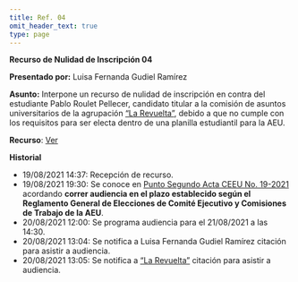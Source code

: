 ```yaml
---
title: Ref. 04
omit_header_text: true
type: page
---
```


**Recurso de Nulidad de Inscripción 04**

**Presentado por:** Luisa Fernanda Gudiel Ramírez

**Asunto:** Interpone un recurso de nulidad de inscripción en contra del estudiante Pablo Roulet Pellecer, candidato titular a la comisión de asuntos universitarios de la agrupación [“La Revuelta”](/agrupaciones/la-revuelta), debido a que no cumple con los requisitos para ser electa dentro de una planilla estudiantil para la AEU.

**Recurso**: [Ver](https://drive.google.com/drive/folders/1-avjx3ibilXE6WRH5AEefnzQAJ0znXJK?usp=sharing)

**Historial**

* 19/08/2021 14:37: Recepción de recurso.
* 19/08/2021 19:30: Se conoce en [Punto Segundo Acta CEEU No. 19-2021](/actas/19/) acordando **correr audiencia en el plazo establecido según el Reglamento General de Elecciones de Comité Ejecutivo y Comisiones de Trabajo de la AEU**.
* 20/08/2021 12:00: Se programa audiencia para el 21/08/2021 a las 14:30.
* 20/08/2021 13:04: Se notifica a Luisa Fernanda Gudiel Ramírez citación para asistir a audiencia.
* 20/08/2021 13:05: Se notifica a [“La Revuelta”](/agrupaciones/la-revuelta) citación para asistir a audiencia.